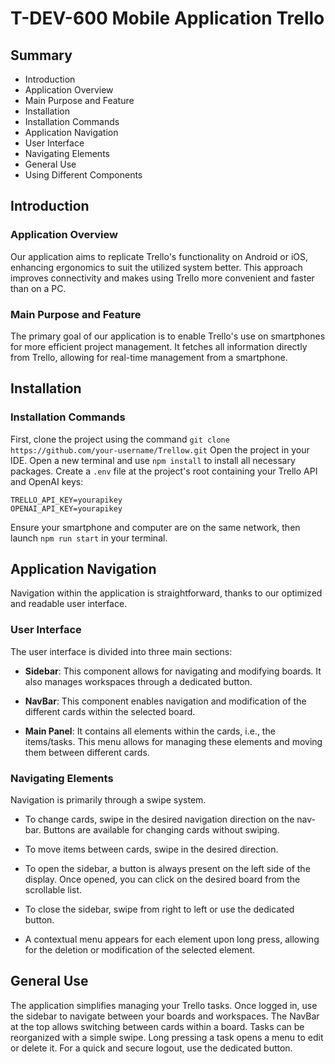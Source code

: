 # T-DEV-600 Mobile Application Trello

## Summary

- Introduction
- Application Overview
- Main Purpose and Feature
- Installation
- Installation Commands
- Application Navigation
- User Interface
- Navigating Elements
- General Use
- Using Different Components

## Introduction

### Application Overview

Our application aims to replicate Trello's functionality on Android or iOS, enhancing ergonomics to suit the utilized system better. This approach improves connectivity and makes using Trello more convenient and faster than on a PC.

### Main Purpose and Feature

The primary goal of our application is to enable Trello's use on smartphones for more efficient project management. It fetches all information directly from Trello, allowing for real-time management from a smartphone.

## Installation

### Installation Commands

First, clone the project using the command `git clone https://github.com/your-username/Trellow.git`
Open the project in your IDE.
Open a new terminal and use `npm install` to install all necessary packages.
Create a `.env` file at the project's root containing your Trello API and OpenAI keys:

```
TRELLO_API_KEY=yourapikey
OPENAI_API_KEY=yourapikey
```

Ensure your smartphone and computer are on the same network, then launch `npm run start` in your terminal.

## Application Navigation

Navigation within the application is straightforward, thanks to our optimized and readable user interface.

### User Interface

The user interface is divided into three main sections:

- **Sidebar**: This component allows for navigating and modifying boards. It also manages workspaces through a dedicated button.

- **NavBar**: This component enables navigation and modification of the different cards within the selected board.

- **Main Panel**: It contains all elements within the cards, i.e., the items/tasks. This menu allows for managing these elements and moving them between different cards.

### Navigating Elements

Navigation is primarily through a swipe system.

- To change cards, swipe in the desired navigation direction on the nav-bar. Buttons are available for changing cards without swiping.

- To move items between cards, swipe in the desired direction.

- To open the sidebar, a button is always present on the left side of the display. Once opened, you can click on the desired board from the scrollable list.

- To close the sidebar, swipe from right to left or use the dedicated button.

- A contextual menu appears for each element upon long press, allowing for the deletion or modification of the selected element.

## General Use

The application simplifies managing your Trello tasks. Once logged in, use the sidebar to navigate between your boards and workspaces. The NavBar at the top allows switching between cards within a board. Tasks can be reorganized with a simple swipe. Long pressing a task opens a menu to edit or delete it. For a quick and secure logout, use the dedicated button.
